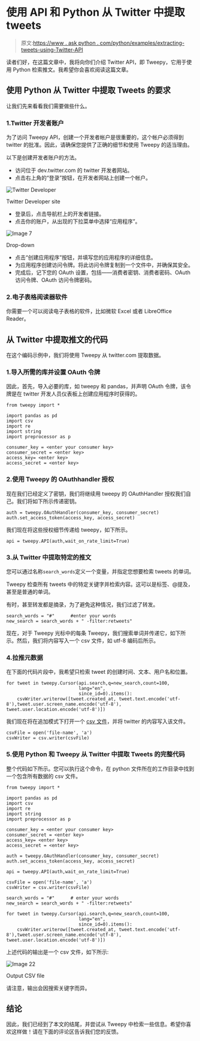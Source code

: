 # 使用 API 和 Python 从 Twitter 中提取 tweets

> 原文:[https://www . ask python . com/python/examples/extracting-tweets-using-Twitter-API](https://www.askpython.com/python/examples/extracting-tweets-using-twitter-api)

读者们好，在这篇文章中，我将向你们介绍 Twitter API，即 Tweepy，它用于使用 Python 检索推文。我希望你会喜欢阅读这篇文章。

## 使用 Python 从 Twitter 中提取 Tweets 的要求

让我们先来看看我们需要做些什么。

### 1.Twitter 开发者账户

为了访问 Tweepy API，创建一个开发者帐户是很重要的，这个帐户必须得到 twitter 的批准。因此，请确保您提供了正确的细节和使用 Tweepy 的适当理由。

以下是创建开发者账户的方法。

*   访问位于 dev.twitter.com 的 twitter 开发者网站。
*   点击右上角的“登录”按钮，在开发者网站上创建一个帐户。

![Twitter Developer](../Images/afd0b3795c18ae1084eaf3263bc382a6.png)

Twitter Developer site

*   登录后，点击导航栏上的开发者链接。
*   点击你的账户，从出现的下拉菜单中选择“应用程序”。

![Image 7](../Images/e4cc7e2a737781034d868c0973aa6dc8.png)

Drop-down

*   点击“创建应用程序”按钮，并填写您的应用程序的详细信息。
*   为应用程序创建访问令牌。将此访问令牌复制到一个文件中，并确保其安全。
*   完成后，记下您的 OAuth 设置，包括——消费者密钥、消费者密码、OAuth 访问令牌、OAuth 访问令牌密码。

### 2.电子表格阅读器软件

你需要一个可以阅读电子表格的软件，比如微软 Excel 或者 LibreOffice Reader。

## 从 Twitter 中提取推文的代码

在这个编码示例中，我们将使用 Tweepy 从 twitter.com 提取数据。

### 1.导入所需的库并设置 OAuth 令牌

因此，首先，导入必要的库，如 tweepy 和 pandas，并声明 OAuth 令牌，该令牌是在 twitter 开发人员仪表板上创建应用程序时获得的。

```
from tweepy import *

import pandas as pd
import csv
import re 
import string
import preprocessor as p

consumer_key = <enter your consumer key>
consumer_secret = <enter key>
access_key= <enter key>
access_secret = <enter key>

```

### 2.使用 Tweepy 的 OAuthhandler 授权

现在我们已经定义了密钥，我们将继续用 tweepy 的 OAuthHandler 授权我们自己。我们将如下所示传递密钥。

```
auth = tweepy.OAuthHandler(consumer_key, consumer_secret)
auth.set_access_token(access_key, access_secret)

```

我们现在将这些授权细节传递给 tweepy，如下所示。

```
api = tweepy.API(auth,wait_on_rate_limit=True)

```

### 3.从 Twitter 中提取特定的推文

您可以通过名称`search_words`定义一个变量，并指定您想要检索 tweets 的单词。

Tweepy 检查所有 tweets 中的特定关键字并检索内容。这可以是标签、@提及，甚至是普通的单词。

有时，甚至转发都是摘录，为了避免这种情况，我们过滤了转发。

```
search_words = "#"      #enter your words
new_search = search_words + " -filter:retweets"

```

现在，对于 Tweepy 光标中的每条 Tweepy，我们搜索单词并传递它，如下所示。然后，我们将内容写入一个 csv 文件，如 utf-8 编码后所示。

### 4.拉推元数据

在下面的代码片段中，我希望只检索 tweet 的创建时间、文本、用户名和位置。

```
for tweet in tweepy.Cursor(api.search,q=new_search,count=100,
                           lang="en",
                           since_id=0).items():
    csvWriter.writerow([tweet.created_at, tweet.text.encode('utf-8'),tweet.user.screen_name.encode('utf-8'), tweet.user.location.encode('utf-8')])

```

我们现在将在追加模式下打开一个 [csv 文件](https://www.askpython.com/python-modules/python-csv-module)，并将 twitter 的内容写入该文件。

```
csvFile = open('file-name', 'a')
csvWriter = csv.writer(csvFile)

```

### 5.使用 Python 和 Tweepy 从 Twitter 中提取 Tweets 的完整代码

整个代码如下所示。您可以执行这个命令，在 python 文件所在的工作目录中找到一个包含所有数据的 csv 文件。

```
from tweepy import *

import pandas as pd
import csv
import re 
import string
import preprocessor as p

consumer_key = <enter your consumer key>
consumer_secret = <enter key>
access_key= <enter key>
access_secret = <enter key>

auth = tweepy.OAuthHandler(consumer_key, consumer_secret)
auth.set_access_token(access_key, access_secret)

api = tweepy.API(auth,wait_on_rate_limit=True)

csvFile = open('file-name', 'a')
csvWriter = csv.writer(csvFile)

search_words = "#"      # enter your words
new_search = search_words + " -filter:retweets"

for tweet in tweepy.Cursor(api.search,q=new_search,count=100,
                           lang="en",
                           since_id=0).items():
    csvWriter.writerow([tweet.created_at, tweet.text.encode('utf-8'),tweet.user.screen_name.encode('utf-8'), tweet.user.location.encode('utf-8')])

```

上述代码的输出是一个 csv 文件，如下所示:

![Image 22](../Images/dead58dec4bdfb7a974fb9dd1915cc76.png)

Output CSV file

请注意，输出会因搜索关键字而异。

## 结论

因此，我们已经到了本文的结尾，并尝试从 Tweepy 中检索一些信息。希望你喜欢这样做！请在下面的评论区告诉我们您的反馈。